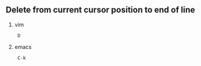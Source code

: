 Delete from current cursor position to end of line
--------------------------------------------------

1. vim

        D

1. emacs

        C-k
